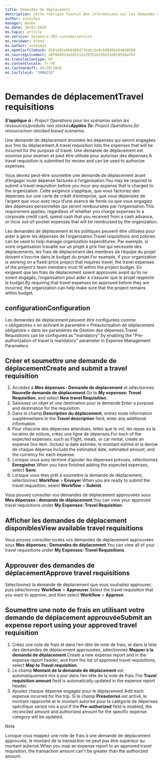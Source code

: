 ```yaml
---
title: Demandes de déplacement
description: Cette rubrique fournit des informations sur les demandes de déplacement.
author: suvaidya
manager: Annbe
ms.date: 10/01/2020
ms.topic: article
ms.service: dynamics-365-customerservice
ms.reviewer: kfend
ms.author: suvaidya
ms.openlocfilehash: 0261405abb9305d7f6abcde9cb90d9b184868580
ms.sourcegitcommit: a0f80d024a5d3112a39781815bd31d0c05ddaf6f
ms.translationtype: HT
ms.contentlocale: fr-FR
ms.lasthandoff: 09/30/2020
ms.locfileid: "3906152"
---
```

# <a name="travel-requisitions"></a><span data-ttu-id="becb1-103">Demandes de déplacement</span><span class="sxs-lookup"><span data-stu-id="becb1-103">Travel requisitions</span></span>

<span data-ttu-id="becb1-104">_**S’applique à :** Project Operations pour les scénarios selon les ressources/produits non stockés_</span><span class="sxs-lookup"><span data-stu-id="becb1-104">_**Applies To:** Project Operations for resource/non-stocked based scenarios_</span></span>

<span data-ttu-id="becb1-105">Une demande de déplacement énumère les dépenses qui seront engagées aux fins du déplacement.</span><span class="sxs-lookup"><span data-stu-id="becb1-105">A travel requisition lists the expenses that will be incurred for the purpose of travel.</span></span> <span data-ttu-id="becb1-106">Une demande de déplacement est soumise pour examen et peut être utilisée pour autoriser des dépenses.</span><span class="sxs-lookup"><span data-stu-id="becb1-106">A travel requisition is submitted for review and can be used to authorize expenses.</span></span>

<span data-ttu-id="becb1-107">Vous devrez peut-être soumettre une demande de déplacement avant d’engager toute dépense facturée à l’organisation.</span><span class="sxs-lookup"><span data-stu-id="becb1-107">You may be required to submit a travel requisition before you incur any expense that is charged to the organization.</span></span> <span data-ttu-id="becb1-108">Cette exigence s’applique, que vous facturiez des dépenses sur une carte de crédit d’entreprise, que vous dépensiez de l’argent que vous avez reçu d’une avance de fonds ou que vous engagiez des dépenses personnelles qui seront remboursées par l’organisation.</span><span class="sxs-lookup"><span data-stu-id="becb1-108">This requirement applies, regardless of whether you charge expenses to a corporate credit card, spend cash that you received from a cash advance, or incur out-of-pocket expenses that will be reimbursed by the organization.</span></span>

<span data-ttu-id="becb1-109">Les demandes de déplacement et les politiques peuvent être utilisées pour aider à gérer les dépenses de l’organisation.</span><span class="sxs-lookup"><span data-stu-id="becb1-109">Travel requisitions and policies can be used to help manage organization expenditures.</span></span> <span data-ttu-id="becb1-110">Par exemple, si votre organisation travaille sur un projet à prix fixe qui nécessite des déplacements, les frais de déplacement des membres de l’équipe du projet doivent s’inscrire dans le budget du projet.</span><span class="sxs-lookup"><span data-stu-id="becb1-110">For example, if your organization is working on a fixed-price project that requires travel, the travel expenses of the project's team members must fit within the project budget.</span></span> <span data-ttu-id="becb1-111">En exigeant que les frais de déplacement soient approuvés avant qu’ils ne soient engagés, l’organisation peut aider à s’assurer que le projet respecte le budget.</span><span class="sxs-lookup"><span data-stu-id="becb1-111">By requiring that travel expenses be approved before they are incurred, the organization can help make sure that the project remains within budget.</span></span>

## <a name="configuration"></a><span data-ttu-id="becb1-112">configuration</span><span class="sxs-lookup"><span data-stu-id="becb1-112">Configuration</span></span> 

<span data-ttu-id="becb1-113">Les demandes de déplacement peuvent être configurées comme « obligatoires » en activant le paramètre « Préautorisation de déplacement obligatoire » dans les paramètres de Gestion des dépenses.</span><span class="sxs-lookup"><span data-stu-id="becb1-113">Travel Requisitions can be configured as "mandatory" by enabling the "Pre-authorization of travel is mandatory" parameter in Expense Management Parameters.</span></span> 

## <a name="create-and-submit-a-travel-requisition"></a><span data-ttu-id="becb1-114">Créer et soumettre une demande de déplacement</span><span class="sxs-lookup"><span data-stu-id="becb1-114">Create and submit a travel requisition</span></span>

1. <span data-ttu-id="becb1-115">Accédez à **Mes dépenses : Demande de déplacement** et sélectionnez **Nouvelle demande de déplacement**.</span><span class="sxs-lookup"><span data-stu-id="becb1-115">Go to **My expenses: Travel Requisition**, and select **New travel Requisition**.</span></span>
2. <span data-ttu-id="becb1-116">Saisissez un objet et une destination pour la demande.</span><span class="sxs-lookup"><span data-stu-id="becb1-116">Enter a purpose and destination for the requisition.</span></span>
3. <span data-ttu-id="becb1-117">Dans le champ **Description du déplacement**, entrez toute information supplémentaire.</span><span class="sxs-lookup"><span data-stu-id="becb1-117">In the  **Travel description** field, enter any additional information.</span></span> 
4. <span data-ttu-id="becb1-118">Pour chacune des dépenses attendues, telles que le vol, les repas ou la location de voiture, créez une ligne de dépenses.</span><span class="sxs-lookup"><span data-stu-id="becb1-118">For each of the expected expenses, such as Flight, meals, or car rental, create an expense line item.</span></span> <span data-ttu-id="becb1-119">Incluez la date estimée, le montant estimé et la devise de chaque dépense.</span><span class="sxs-lookup"><span data-stu-id="becb1-119">Include the estimated date, estimated amount, and the currency for each expense.</span></span> 
5. <span data-ttu-id="becb1-120">Lorsque vous avez terminé d’ajouter les dépenses prévues, sélectionnez **Enregistrer**.</span><span class="sxs-lookup"><span data-stu-id="becb1-120">When you have finished adding the expected expenses, select **Save**.</span></span>
6. <span data-ttu-id="becb1-121">Lorsque vous êtes prêt à soumettre la demande de déplacement, sélectionnez **Workflow** > **Envoyer**.</span><span class="sxs-lookup"><span data-stu-id="becb1-121">When you are ready to submit the travel requisition, select **Workflow** > **Submit**.</span></span>

<span data-ttu-id="becb1-122">Vous pouvez consulter vos demandes de déplacement approuvées sous **Mes dépenses : demande de déplacement**.</span><span class="sxs-lookup"><span data-stu-id="becb1-122">You can view your approved travel requisitions under **My Expenses: Travel Requisition**.</span></span> 

## <a name="view-available-travel-requisitions"></a><span data-ttu-id="becb1-123">Afficher les demandes de déplacement disponibles</span><span class="sxs-lookup"><span data-stu-id="becb1-123">View available travel requisitions</span></span>

<span data-ttu-id="becb1-124">Vous pouvez consulter toutes vos demandes de déplacement approuvées sous **Mes dépenses : Demandes de déplacement**.</span><span class="sxs-lookup"><span data-stu-id="becb1-124">You can view all of your travel requisitions under **My Expenses: Travel Requisitions**.</span></span>

## <a name="approve-travel-requisitions"></a><span data-ttu-id="becb1-125">Approuver des demandes de déplacement</span><span class="sxs-lookup"><span data-stu-id="becb1-125">Approve travel requisitions</span></span>

<span data-ttu-id="becb1-126">Sélectionnez la demande de déplacement que vous souhaitez approuver, puis sélectionnez **Workflow** > **Approuver**.</span><span class="sxs-lookup"><span data-stu-id="becb1-126">Select the travel requisition that you want to approve, and then select **Workflow** > **Approve**.</span></span>  

## <a name="submit-an-expense-report-using-your-approved-travel-requisition"></a><span data-ttu-id="becb1-127">Soumettre une note de frais en utilisant votre demande de déplacement approuvée</span><span class="sxs-lookup"><span data-stu-id="becb1-127">Submit an expense report using your approved travel requisition</span></span>

1. <span data-ttu-id="becb1-128">Créez une note de frais et dans l’en-tête de note de frais, et dans la liste des demandes de déplacement approuvées, sélectionnez **Mapper à la demande de déplacement**.</span><span class="sxs-lookup"><span data-stu-id="becb1-128">Create a new expense report and in the expense report header, and from the list of approved travel requisitions, select **Map to Travel requisition**.</span></span>
2. <span data-ttu-id="becb1-129">Le champ **Montant de la demande de déplacement** est automatiquement mis à jour dans l’en-tête de la note de frais.</span><span class="sxs-lookup"><span data-stu-id="becb1-129">The **Travel requisition amount** field is automatically updated in the expense report header.</span></span>
3. <span data-ttu-id="becb1-130">Ajoutez chaque dépense engagée pour le déplacement.</span><span class="sxs-lookup"><span data-stu-id="becb1-130">Add each expense incurred for the trip.</span></span> <span data-ttu-id="becb1-131">Si le champ **Préautorisé** est activé, le montant rapproché et le montant autorisé pour la catégorie de dépenses spécifique seront mis à jour.</span><span class="sxs-lookup"><span data-stu-id="becb1-131">If the **Pre-authorized** field is enabled, the reconciled amount and authorized amount for the specific expense category will be updated.</span></span>

> [!NOTE]
> <span data-ttu-id="becb1-132">Lorsque vous mappez une note de frais à une demande de déplacement approuvée, le montant de la transaction ne peut pas être supérieur au montant autorisé.</span><span class="sxs-lookup"><span data-stu-id="becb1-132">When you map an expense report to an approved travel requisition, the transaction amount can't be greater than the authorized amount.</span></span> 
